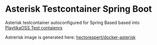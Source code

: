 # Asterisk Testcontainer Spring Boot

Asterisk testcontainer autoconfigured for Spring Based based into [PlaytikaOSS Test contaienrs](https://github.com/PlaytikaOSS/testcontainers-spring-boot)

Astrerisk image is generated here: [hectorespert/docker-asterisk](https://github.com/hectorespert/docker-asterisk)
